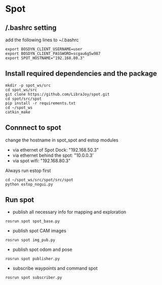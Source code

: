 # Spot
## /.bashrc setting
add the following lines to ~/.bashrc
```
export BOSDYN_CLIENT_USERNAME=user
export BOSDYN_CLIENT_PASSWORD=scgau6g5w987
export SPOT_HOSTNAME="192.168.80.3"
```
## Install required dependencies and the package
```
mkdir -p spot_ws/src
cd spot_ws/src
git clone https://github.com/LibraJoy/spot.git
cd spot/src/spot
pip install -r requirements.txt
cd ~/spot_ws
catkin_make
```
## Connnect to spot
change the hostname in spot_spot and estop modules
- via ethernet of Spot Dock: "192.168.50.3"
- via ethernet behind the spot: "10.0.0.3'
- via spot wifi: "192.168.80.3"

Always run estop first
```
cd ~/spot_ws/src/spot/src/spot
python estop_nogui.py
```

## Run spot
- publish all necessary info for mapping and exploration
```
rosrun spot spot_base.py
```
- publish spot CAM images
```
rosrun spot img_pub.py
```
- publish spot odom and pose
```
rosrun spot publisher.py
```
- subscribe waypoints and command spot
```
rosrun spot subscriber.py
```
